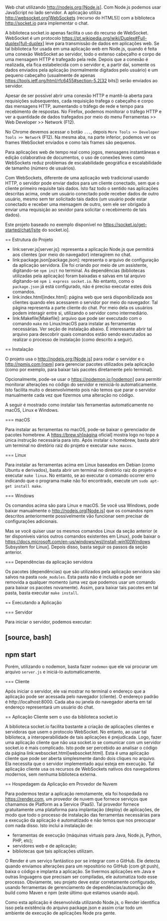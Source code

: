 
Web chat utilizando http://nodejs.org:[Node.js]. Com Node.js podemos usar JavaScript no lado servidor. A aplicação utiliza http://websocket.org[WebSockets (recurso do HTML5)] com a biblioteca http://socket.io para implementar o chat.

A biblioteca socket.io apenas facilita o uso do recurso de WebSocket.
WebSocket é um protocolo https://pt.wikipedia.org/wiki/Duplex#Full-duplex[full-duplex] leve para transmissão de dados em aplicações web.
Se tal biblioteca for usada em uma aplicação web em Node.js, quando é feita uma conexão WebSocket ao servidor, todo o extenso cabeçalho e corpo de uma mensagem HTTP é trafegado pela rede. Depois que a conexão é realizada,
ela fica estabelecida com o servidor e, a partir daí, somente os dados enviados pela aplicação
(normalmente digitados pelo usuário) e um pequeno cabeçalho (usualmente de apenas https://tools.ietf.org/html/rfc6455#section-5.2[32 bits]) serão enviados ao servidor.

Apesar de ser possível abrir uma conexão HTTP e mantê-la aberta para requisições
subsequentes, cada requisição trafega o cabeçalho e corpo das mensagens HTTP, aumentando
o tráfego de rede e tempo para recebimento de respostas.
No Firefox, podemos monitorar o tráfego HTTP e ver a quantidade de dados trafegados
por meio do menu Ferramentas >> Web Developer >> Network (F12).

No Chrome devemos acessar o botão `...`, depois `More Tools >> Developer Tools >> Network` (F12).
Na mesma aba, na parte inferior, podemos ver os frames WebSocket enviados
e como tais frames são pequenos.

Para aplicações web de tempo real como jogos, mensagens instantâneas e edição colaborativa de documentos, o uso de conexões leves como WebSockets reduz problemas de escalabilidade geográfica e escalabilidade de tamanho (número de usuários).

Com WebSockets, diferente de uma aplicação web tradicional usando HTTP,
o servidor pode enviar dados para um cliente conectado, sem que o cliente primeiro requisite tais dados.
Isto faz todo o sentido nas aplicações descritas acima, onde um usuário conectado pode receber dados de outro usuário, mesmo sem ter solicitado tais dados (um usuário pode estar conectado e receber uma mensagem de outro, sem ele ser obrigado à enviar uma requisição ao sevidor para solicitar o recebimento de tais dados).

Este projeto baseado no exemplo disponível no https://socket.io/get-started/chat/[site do socket.io].

== Estrutura do Projeto

- link:server.js[server.js]: representa a aplicação Node.js que permitirá aos clientes (por meio do navegador) interagirem no chat.
- link:package.json[package.json]: representa o arquivo de configuração da aplicação servidora. Ele foi criando por meio de um assistente, digitando-se `npm init` no terminal. As dependências (bibliotecas utilizadas pela aplicação) foram baixadas e salvas em tal arquivo digitando-se `npm i express socket.io`. No entanto, como o `package.json` já está configurado, não é preciso executar estes dois comandos.
- link:index.html[index.html]: página web que será disponibilizada aos clientes quando eles acessarem o 
                               servidor por meio do navegador. Tal página representa a parte cliente
                               do chat. Por meio dela os usuários podem interagir entre si, utilizando
                               o servidor como intermediário.
- link:Makefile[Makefile]: arquivo que pode ser executado com o comando `make` no Linux/macOS para instalar as ferramentas necessárias. Ver seção de instalação abaixo. É interessante abrir tal arquivo para descobrir quais comandos estão sendo executados ao realizar o processo de instalação (como descrito a seguir).
                    
== Instalação 

O projeto usa o http://nodejs.org:[Node.js] para rodar o servidor e o http://npmjs.com:[npm] para gerenciar pacotes utilizados pela aplicação (como por exemplo, para baixar tais pacotes diretamente pelo terminal). 

Opcionalmente, pode-se usar o https://nodemon.io:[nodemon] para permitir monitorar alterações no código do servidor e reiniciá-lo automaticamente. Isto facilita muito o desenvolvimento pois não temos que parar o servidor manualmente cada vez que fizermos uma alteração no código.

A seguir é mostrado como instalar tais ferramentas automaticamente no macOS, Linux e Windows.

=== macOS

Para instalar as ferramentas no macOS, pode-se baixar o gerenciador de pacotes homebrew.
A https://brew.sh[página oficial] mostra logo no topo a única instrução necessária para isto.
Após instalar o homebrew, basta abrir um terminal no diretório raiz do projeto e executar `make macos`.

=== Linux

Para instalar as ferramentas acima em Linux baseados em Debian (como Ubuntu e derivados), 
basta abrir um terminal no diretório raiz do projeto e executar `make linux`.
No entanto, se ao executar o comando ocorrer erro indicando que o programa make não foi encontrado,
execute um `sudo apt-get install make`.

=== Windows

Os comandos acima são para Linux e macOS. 
Se você usa Windows, pode baixar manualmente o http://nodejs.org[Node.js] que os comandos npm descritos anteriormente
possivelmente vão funcionar sem precisar de configurações adicionais.

Mas se você quiser usar os mesmos comandos Linux da seção anterior
(e ter disponíveis vários outros comandos existentes em Linux),
pode baixar o https://docs.microsoft.com/en-us/windows/wsl/install-win10[Windows Subsystem for Linux].
Depois disso, basta seguir os passos da seção anterior.

=== Dependências da aplicação servidora

Os pacotes (dependências) que são utilizados pela aplicação servidora são salvos na pasta `node_modules`. Esta pasta não é incluída e pode ser removida a qualquer momento (uma vez que podemos usar um comando para baixar os pacotes novamente). Assim, para baixar tais pacotes em tal pasta, basta executar `make install`.

== Executando a Aplicação

=== Servidor

Para iniciar o servidor, podemos executar:

[source, bash]
----
npm start
----

Porém, utilizando o nodemon, basta fazer `nodemon` que ele vai procurar um arquivo `server.js` e iniciá-lo automaticamente.

=== Cliente

Após iniciar o servidor, ele vai mostrar no terminal o endereço que a aplicação pode ser acessada pelo navegador (cliente).
O endereço padrão é http://localhost:8000.
Cada aba ou janela do navegador aberta em tal endereço representará um usuário do chat.

== Aplicação Cliente sem o uso da biblioteca socket.io

A biblioteca socket.io facilita bastante a criação de aplicações clientes e servidoras que usem o protocolo WebSocket.
No entanto, ao usar tal biblioteca, a interoperabilidade de tais aplicações é prejudicada.
Logo, fazer uma aplicação cliente que não usa socket.io se comunicar com um servidor socket.io é mais complicado.
Isto pode ser percebido ao analisar o código da página link:websocket.html[websocket.html].
Esta é uma aplicação cliente que pode ser aberta simplesmente dando dois cliques no arquivo.
Ela necessita que o servidor implementado aqui esteja em execução.
Tal aplicação cliente usa os recursos de WebSockets nativos dos navegadores modernos,
sem nenhuma biblioteca externa. 

== Hospedagem da Aplicação em Provedor de Nuvem

Para podermos testar a aplicação remotamente, ela foi hospedada
no https://render.com, um provedor de nuvem que fornece serviços que chamamos de Platform as a Service (PaaS). Tal provedor fornece gratuitamente uma plataforma para implantação (deploy) de aplicações, de modo que todo o processo de instalação das ferramentas necessárias para a execução da aplicação é automatizado e não temos que nos preocupar com nada disso.
Isto inclui a instalação de: 

- ferramentas de execução (máquinas virtuais para Java, Node.js, Python, PHP, etc); 
- servidores web e de aplicação; 
- bibliotecas que tais aplicações utilizam.

O Render é um serviço fantástico por se integrar com o GitHub.
Ele detecta quando enviamos alterações para um repositório no GitHub (com git push), baixa o código e implanta a aplicação.
Se tivermos aplicações em Java e outras linguagens que precisam ser compiladas, ele automatiza todo esse processo.
Obviamente, seu projeto deve estar corretamente configurado, usando ferramentas de gerenciamento de dependências/automação
de build como Maven e npm (este último que estamos usando aqui).

Como esta aplicação é desenvolvida utilizando Node.js, o Render identifica isso pela existência do arquivo package.json e assim criar todo um ambiente de execução de aplicações Node pra gente.
